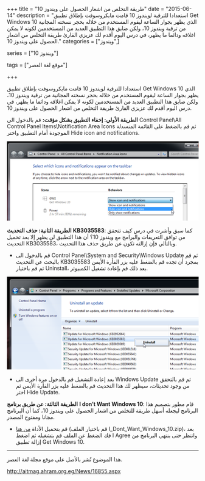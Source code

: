 +++
title = "طريقة التخلص من اشعار الحصول على ويندوز 10"
date = "2015-06-14"
description = "استعدادا للترقية لويندوز 10 قامت مايكروسوفت بإطلاق تطبيق Get Windows 10 الذي يظهر بجوار الساعة ليقوم المستخدم من خلاله بحجر نسخته المجانية من ترقية ويندوز 10، ولكن ضايق هذا التطبيق العديد من المستخدمين لكونه لا يمكن اغلاقه ودائما ما يظهر، في درس اليوم أقدم لك عزيزي القارئ طريقة التخلص من اشعار الحصول على ويندوز 10."
categories = ["ويندوز",]

series = ["ويندوز 10"]

tags = ["موقع لغة العصر"]

+++

استعدادا للترقية لويندوز 10 قامت مايكروسوفت بإطلاق تطبيق Get Windows 10 الذي يظهر بجوار الساعة ليقوم المستخدم من خلاله بحجر نسخته المجانية من ترقية ويندوز 10، ولكن ضايق هذا التطبيق العديد من المستخدمين لكونه لا يمكن اغلاقه ودائما ما يظهر، في درس اليوم أقدم لك عزيزي القارئ طريقة التخلص من اشعار الحصول على ويندوز 10.

**الطريقة الأولي: إخفاء التطبيق بشكل مؤقت:**
قم بالدخول الى Control Panel\All Control Panel Items\Notification Area Icons ثم قم بالضغط على القائمة المنسدلة الموجودة أمام التطبيق واختر Hide icon and notifications.

![1](images/2015-635698817881070080-107.png)

**الطريقة الثانية: حذف التحديث** **KB3035583**:
كما سبق وأشرت في درس كيف تتحقق من توافق التعريفات والبرامج مع ويندوز 10؟ أن هذا التطبيق لن يظهر إلا بعد تحميل التحديث KB3035583، وبالتالي فإن إزالته تكون عن طريق حذف هذا التحديث.

-   قم بالدخول الى Control Panel\System and Security\Windows Update ثم قم بالبحث عن التحديث KB3035583 بمجرد أن تجده قم بالضغط عليه بزر الفأرة الأيمن ثم قم باختيار Uninstall، بعد ذلك قم بإعادة تشغيل الكمبيوتر.

![2](images/2015-635698818184976330-497.png)

-   بعد إعادة التشغيل قم بالدخول مرة أخرى الى Windows Update ثم قم بالتحقق من وجود تحديثات، سيظهر لك هذا التحديث قم بالضغط عليه بزر الفأرة الأيمن ثم اختر Hide Update.

**الطريقة الثالثة: عن طريق برنامج** **I don’t Want Windows 10**:
قام مطور بتصميم هذا البرنامج ليجعله أسهل طريقة للتخلص من اشعار الحصول على ويندوز 10، كما أن البرنامج مجانا ومفتوح المصدر.

-   قم بتحميل الأداة [من هنا](https://github.com/rn10950/I-Dont-Want-Windows-10/releases/tag/2.0) (قم باختيار الملف I_Dont_Want_Windows_10.zip)، بعد فك الضغط عن الملف قم بتشغيله ثم اضغط I Agree وانتظر حتى ينتهي البرنامج من إزالة تطبيق Get Windows 10.

---

هذا الموضوع نٌشر باﻷصل على موقع مجلة لغة العصر.

http://aitmag.ahram.org.eg/News/16855.aspx
